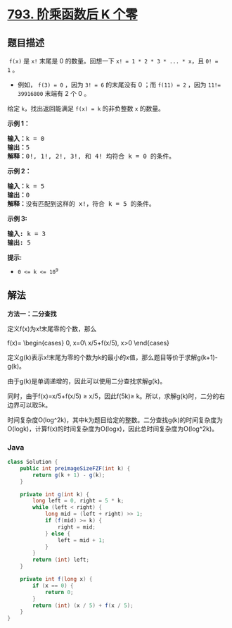 # [793. 阶乘函数后 K 个零](https://leetcode.cn/problems/preimage-size-of-factorial-zeroes-function)

## 题目描述

<p>&nbsp;<code>f(x)</code>&nbsp;是&nbsp;<code>x!</code>&nbsp;末尾是 0 的数量。回想一下&nbsp;<code>x! = 1 * 2 * 3 * ... * x</code>，且 <code>0! = 1</code>&nbsp;。</p>

<ul>
	<li>例如，&nbsp;<code>f(3) = 0</code>&nbsp;，因为 <code>3! = 6</code> 的末尾没有 0 ；而 <code>f(11) = 2</code>&nbsp;，因为 <code>11!= 39916800</code> 末端有 2 个 0 。</li>
</ul>

<p>给定&nbsp;<code>k</code>，找出返回能满足 <code>f(x) = k</code>&nbsp;的非负整数 <code>x</code>&nbsp;的数量。</p>

<p><strong>示例 1：</strong><strong> </strong></p>

<pre>
<strong>输入：</strong>k = 0<strong>
输出：</strong>5<strong>
解释：</strong>0!, 1!, 2!, 3!, 和 4!&nbsp;均符合 k = 0 的条件。
</pre>

<p><strong>示例 2：</strong></p>

<pre>
<strong>输入：</strong>k = 5
<strong>输出：</strong>0
<strong>解释：</strong>没有匹配到这样的 x!，符合 k = 5 的条件。</pre>

<p><strong>示例 3:</strong></p>

<pre>
<strong>输入:</strong> k = 3
<strong>输出:</strong> 5
</pre>

<p><strong>提示:</strong></p>

<ul>
	<li><code>0 &lt;= k &lt;= 10<sup>9</sup></code></li>
</ul>

## 解法

**方法一：二分查找**

定义f(x)为x!末尾零的个数，那么


f(x)=
\begin{cases}
0, x=0\\
x/5+f(x/5), x>0
\end{cases}


定义g(k)表示x!末尾为零的个数为k的最小的x值，那么题目等价于求解g(k+1)-g(k)。

由于g(k)是单调递增的，因此可以使用二分查找求解g(k)。

同时，由于f(x)=x/5+f(x/5) ≥ x/5，因此f(5k)≥ k。所以，求解g(k)时，二分的右边界可以取5k。

时间复杂度O(log^2k)，其中k为题目给定的整数。二分查找g(k)的时间复杂度为O(logk)，计算f(x)的时间复杂度为O(logx)，因此总时间复杂度为O(log^2k)。

### **Java**

```java
class Solution {
    public int preimageSizeFZF(int k) {
        return g(k + 1) - g(k);
    }

    private int g(int k) {
        long left = 0, right = 5 * k;
        while (left < right) {
            long mid = (left + right) >> 1;
            if (f(mid) >= k) {
                right = mid;
            } else {
                left = mid + 1;
            }
        }
        return (int) left;
    }

    private int f(long x) {
        if (x == 0) {
            return 0;
        }
        return (int) (x / 5) + f(x / 5);
    }
}
```
